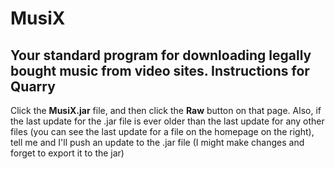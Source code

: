 MusiX
==============

Your standard program for downloading legally bought music from video sites.
Instructions for Quarry
--------------

Click the **MusiX.jar** file, and then click the **Raw** button on that page. Also, if the last update for the .jar file is ever older than the last update for any other files (you can see the last update for a file on the homepage on the right), tell me and I'll push an update to the .jar file (I might make changes and forget to export it to the jar)
